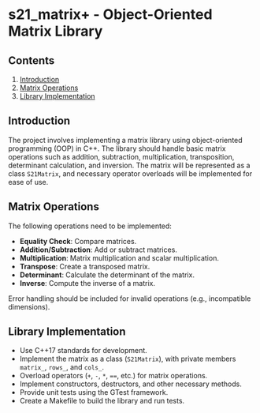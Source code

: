 # s21_matrix+ - Object-Oriented Matrix Library

## Contents
1. [Introduction](#introduction)
2. [Matrix Operations](#matrix-operations)
3. [Library Implementation](#library-implementation)

## Introduction

The project involves implementing a matrix library using object-oriented programming (OOP) in C++. The library should handle basic matrix operations such as addition, subtraction, multiplication, transposition, determinant calculation, and inversion. The matrix will be represented as a class `S21Matrix`, and necessary operator overloads will be implemented for ease of use.

## Matrix Operations

The following operations need to be implemented:

- **Equality Check**: Compare matrices.
- **Addition/Subtraction**: Add or subtract matrices.
- **Multiplication**: Matrix multiplication and scalar multiplication.
- **Transpose**: Create a transposed matrix.
- **Determinant**: Calculate the determinant of the matrix.
- **Inverse**: Compute the inverse of a matrix.

Error handling should be included for invalid operations (e.g., incompatible dimensions).

## Library Implementation

- Use C++17 standards for development.
- Implement the matrix as a class (`S21Matrix`), with private members `matrix_`, `rows_`, and `cols_`.
- Overload operators (`+`, `-`, `*`, `==`, etc.) for matrix operations.
- Implement constructors, destructors, and other necessary methods.
- Provide unit tests using the GTest framework.
- Create a Makefile to build the library and run tests.
